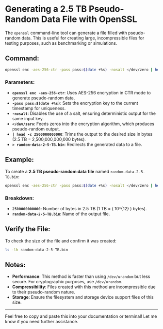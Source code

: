 
# Generating a 2.5 TB Pseudo-Random Data File with OpenSSL

The `openssl` command-line tool can generate a file filled with pseudo-random data. This is useful for creating large, incompressible files for testing purposes, such as benchmarking or simulations.

## Command:
```bash
openssl enc -aes-256-ctr -pass pass:$(date +%s) -nosalt </dev/zero | head -c 2500000000000 > random-data-2-5-TB.bin
```

### Parameters:
- **`openssl enc -aes-256-ctr`**: Uses AES-256 encryption in CTR mode to generate pseudo-random data.
- **`-pass pass:$(date +%s)`**: Sets the encryption key to the current timestamp for uniqueness.
- **`-nosalt`**: Disables the use of a salt, ensuring deterministic output for the same input key.
- **`</dev/zero`**: Feeds zeros into the encryption algorithm, which produces pseudo-random output.
- **`| head -c 2500000000000`**: Trims the output to the desired size in bytes (2.5 TB = 2,500,000,000,000 bytes).
- **`> random-data-2-5-TB.bin`**: Redirects the generated data to a file.

## Example:
To create a **2.5 TB pseudo-random data file** named `random-data-2-5-TB.bin`:
```bash
openssl enc -aes-256-ctr -pass pass:$(date +%s) -nosalt </dev/zero | head -c 2500000000000 > random-data-2-5-TB.bin
```

### Breakdown:
- **`2500000000000`**: Number of bytes in 2.5 TB (1 TB = \( 10^{12} \) bytes).
- **`random-data-2-5-TB.bin`**: Name of the output file.

## Verify the File:
To check the size of the file and confirm it was created:
```bash
ls -lh random-data-2-5-TB.bin
```

## Notes:
- **Performance**: This method is faster than using `/dev/urandom` but less secure. For cryptographic purposes, use `/dev/urandom`.
- **Compressibility**: Files created with this method are incompressible due to their pseudo-random nature.
- **Storage**: Ensure the filesystem and storage device support files of this size.

---

Feel free to copy and paste this into your documentation or terminal! Let me know if you need further assistance.

